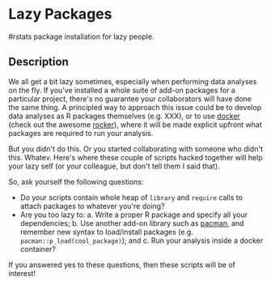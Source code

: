 # Lazy Packages

#rstats package installation for lazy people.

## Description

We all get a bit lazy sometimes, especially when performing data analyses on the fly. If you've installed a whole suite of add-on packages for a particular project, there's no guarantee your collaborators will have done the same thing. A principled way to approach this issue could be to develop data analyses as R packages themselves (e.g. XXX), or to use [docker](https://www.docker.com/) (check out the awesome [rocker](https://github.com/rocker-org/rocker)), where it will be made explicit upfront what packages are required to run your analysis.

But you didn't do this. Or you started collaborating with someone who didn't this. Whatev. Here's where these couple of scripts hacked together will help your lazy self (or your colleague, but don't tell them I said that).

So, ask yourself the following questions:

- Do your scripts contain whole heap of `library` and `require` calls to attach packages to whatever you're doing?
- Are you too lazy to:
    a. Write a proper R package and specify all your dependencies;
    b. Use another add-on library such as [pacman](https://github.com/trinker/pacman), and remember new syntax to load/install packages (e.g. `pacman::p_load(cool_package)`); and
	c. Run your analysis inside a docker container?
	
If you answered yes to these questions, then these scripts will be of interest!

